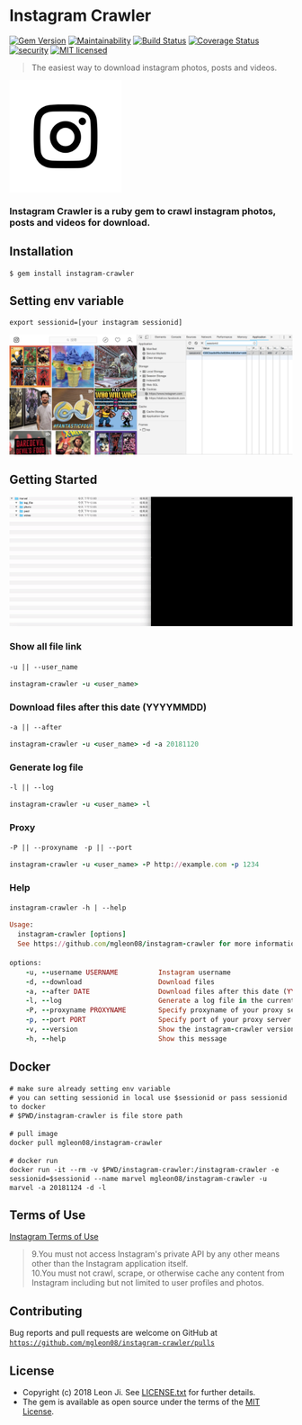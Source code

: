 # Instagram Crawler

[![Gem Version](https://badge.fury.io/rb/instagram-crawler.svg)](https://badge.fury.io/rb/instagram-crawler)
[![Maintainability](https://api.codeclimate.com/v1/badges/a1625a5a812f515bdd91/maintainability)](https://codeclimate.com/github/mgleon08/instagram-crawler/maintainability)
[![Build Status](https://travis-ci.org/mgleon08/instagram-crawler.svg?branch=master)](https://travis-ci.org/mgleon08/instagram-crawler)
[![Coverage Status](https://coveralls.io/repos/github/mgleon08/instagram-crawler/badge.svg?branch=master)](https://coveralls.io/github/mgleon08/instagram-crawler?branch=master)
[![security](https://hakiri.io/github/mgleon08/instagram-crawler/master.svg)](https://hakiri.io/github/mgleon08/instagram-crawler/master)
[![MIT licensed](https://img.shields.io/badge/license-MIT-blue.svg)](https://github.com/mgleon08/instagram-crawler/blob/master/LICENSE.txt)


> The easiest way to download instagram photos, posts and videos.

<img src="screenshots/logo.png" width="200" align="center">

### Instagram Crawler is a ruby gem to crawl instagram photos, posts and videos for download.

## Installation

```
$ gem install instagram-crawler
```

## Setting env variable

```
export sessionid=[your instagram sessionid]
```

![](screenshots/sessionid.png)

## Getting Started

![](screenshots/instagram_crawler_demo.gif)

### Show all file link

`-u || --user_name`

```ruby
instagram-crawler -u <user_name>
```

### Download files after this date (YYYYMMDD)

`-a || --after `

```ruby
instagram-crawler -u <user_name> -d -a 20181120
```

### Generate log file

`-l || --log `

```ruby
instagram-crawler -u <user_name> -l
```

### Proxy

`-P || --proxyname ` `-p || --port`

```ruby
instagram-crawler -u <user_name> -P http://example.com -p 1234
```

### Help

`instagram-crawler -h | --help`

```ruby
Usage:
  instagram-crawler [options]
  See https://github.com/mgleon08/instagram-crawler for more information.

options:
    -u, --username USERNAME          Instagram username
    -d, --download                   Download files
    -a, --after DATE                 Download files after this date (YYYYMMDD)
    -l, --log                        Generate a log file in the current directory
    -P, --proxyname PROXYNAME        Specify proxyname of your proxy server
    -p, --port PORT                  Specify port of your proxy server (default port: 8080)
    -v, --version                    Show the instagram-crawler version
    -h, --help                       Show this message
```

## Docker

```docker
# make sure already setting env variable
# you can setting sessionid in local use $sessionid or pass sessionid to docker
# $PWD/instagram-crawler is file store path

# pull image
docker pull mgleon08/instagram-crawler

# docker run
docker run -it --rm -v $PWD/instagram-crawler:/instagram-crawler -e sessionid=$sessionid --name marvel mgleon08/instagram-crawler -u marvel -a 20181124 -d -l
```


## Terms of Use

[Instagram Terms of Use](https://www.instagram.com/about/legal/terms/before-january-19-2013/)

> 9.You must not access Instagram's private API by any other means other than the Instagram application itself.  
  10.You must not crawl, scrape, or otherwise cache any content from Instagram including but not limited to user profiles and photos.


## Contributing

Bug reports and pull requests are welcome on GitHub at [`https://github.com/mgleon08/instagram-crawler/pulls`](https://github.com/mgleon08/instagram-crawler/pulls)

## License

* Copyright (c) 2018 Leon Ji. See [LICENSE.txt](https://github.com/mgleon08/instagram-crawler/blob/master/LICENSE.txt) for further details.
* The gem is available as open source under the terms of the [MIT License](https://opensource.org/licenses/MIT).
